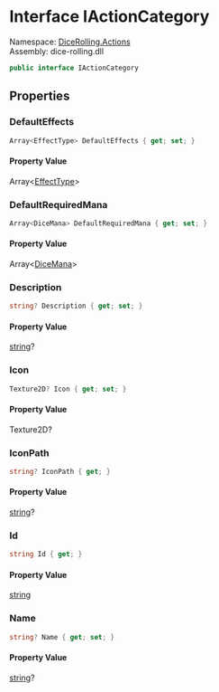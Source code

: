 # <a id="DiceRolling_Actions_IActionCategory"></a> Interface IActionCategory

Namespace: [DiceRolling.Actions](DiceRolling.Actions.md)  
Assembly: dice\-rolling.dll  

```csharp
public interface IActionCategory
```

## Properties

### <a id="DiceRolling_Actions_IActionCategory_DefaultEffects"></a> DefaultEffects

```csharp
Array<EffectType> DefaultEffects { get; set; }
```

#### Property Value

 Array<[EffectType](DiceRolling.Effects.EffectType.md)\>

### <a id="DiceRolling_Actions_IActionCategory_DefaultRequiredMana"></a> DefaultRequiredMana

```csharp
Array<DiceMana> DefaultRequiredMana { get; set; }
```

#### Property Value

 Array<[DiceMana](DiceRolling.Dice.DiceMana.md)\>

### <a id="DiceRolling_Actions_IActionCategory_Description"></a> Description

```csharp
string? Description { get; set; }
```

#### Property Value

 [string](https://learn.microsoft.com/dotnet/api/system.string)?

### <a id="DiceRolling_Actions_IActionCategory_Icon"></a> Icon

```csharp
Texture2D? Icon { get; set; }
```

#### Property Value

 Texture2D?

### <a id="DiceRolling_Actions_IActionCategory_IconPath"></a> IconPath

```csharp
string? IconPath { get; }
```

#### Property Value

 [string](https://learn.microsoft.com/dotnet/api/system.string)?

### <a id="DiceRolling_Actions_IActionCategory_Id"></a> Id

```csharp
string Id { get; }
```

#### Property Value

 [string](https://learn.microsoft.com/dotnet/api/system.string)

### <a id="DiceRolling_Actions_IActionCategory_Name"></a> Name

```csharp
string? Name { get; set; }
```

#### Property Value

 [string](https://learn.microsoft.com/dotnet/api/system.string)?

